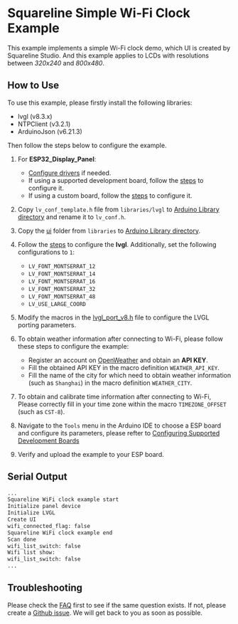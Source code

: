 # Squareline Simple Wi-Fi Clock Example

This example implements a simple Wi-Fi clock demo, which UI is created by Squareline Studio. And this example applies to LCDs with resolutions between *320x240* and *800x480*.

## How to Use

To use this example, please firstly install the following libraries:

- lvgl (v8.3.x)
- NTPClient (v3.2.1)
- ArduinoJson (v6.21.3)

Then follow the steps below to configure the example.

1. For **ESP32_Display_Panel**:

    - [Configure drivers](../../../README.md#configuring-drivers) if needed.
    - If using a supported development board, follow the [steps](../../../../README.md#using-supported-development-boards) to configure it.
    - If using a custom board, follow the [steps](../../../../README.md#using-custom-development-boards) to configure it.

2. Copy `lv_conf_template.h` file from `libraries/lvgl` to [Arduino Library directory](../../../../README.md#where-is-the-directory-for-arduino-libraries) and  rename it to  `lv_conf.h`.

3. Copy the [ui](./libraries/ui/) folder from `libraries` to [Arduino Library directory](../../../../README.md#where-is-the-directory-for-arduino-libraries).

4. Follow the [steps](../../../../README.md#configuring-lvgl) to configure the **lvgl**. Additionally, set the following configurations to `1`:

   - `LV_FONT_MONTSERRAT_12`
   - `LV_FONT_MONTSERRAT_14`
   - `LV_FONT_MONTSERRAT_16`
   - `LV_FONT_MONTSERRAT_32`
   - `LV_FONT_MONTSERRAT_48`
   - `LV_USE_LARGE_COORD`

5. Modify the macros in the [lvgl_port_v8.h](./lvgl_port_v8.h) file to configure the LVGL porting parameters.
6. To obtain weather information after connecting to Wi-Fi, please follow these steps to configure the example:

   - Register an account on [OpenWeather](https://openweathermap.org/) and obtain an **API KEY**.
   - Fill the obtained API KEY in the macro definition `WEATHER_API_KEY`.
   - Fill the name of the city for which need to obtain weather information (such as `Shanghai`) in the macro definition `WEATHER_CITY`.

7. To obtain and calibrate time information after connecting to Wi-Fi, Please correctly fill in your time zone within the macro `TIMEZONE_OFFSET` (such as `CST-8`).
8. Navigate to the `Tools` menu in the Arduino IDE to choose a ESP board and configure its parameters, please refter to [Configuring Supported Development Boards](../../../../README.md#configuring-supported-development-boards)
9. Verify and upload the example to your ESP board.



## Serial Output

```bash
...
Squareline WiFi clock example start
Initialize panel device
Initialize LVGL
Create UI
wifi_connected_flag: false
Squareline WiFi clock example end
Scan done
wifi_list_switch: false
Wifi list show:
wifi_list_switch: false
...
```

## Troubleshooting

Please check the [FAQ](../../../../README.md#faq) first to see if the same question exists. If not, please create a [Github issue](https://github.com/esp-arduino-libs/ESP32_Display_Panel/issues). We will get back to you as soon as possible.
